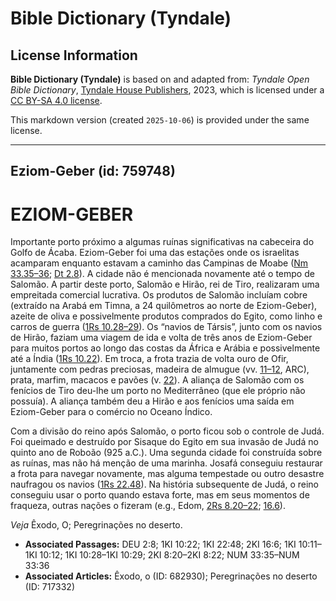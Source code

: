 # Bible Dictionary (Tyndale)

## License Information

**Bible Dictionary (Tyndale)** is based on and adapted from: _Tyndale Open Bible Dictionary_, [Tyndale House Publishers](https://tyndaleopenresources.com/), 2023, which is licensed under a [CC BY-SA 4.0 license](https://creativecommons.org/licenses/by-sa/4.0/legalcode.en).

This markdown version (created `2025-10-06`) is provided under the same license.



--------------------------------

## Eziom-Geber (id: 759748)

EZIOM\-GEBER
============

Importante porto próximo a algumas ruínas significativas na cabeceira do Golfo de Ácaba. Eziom\-Geber foi uma das estações onde os israelitas acamparam enquanto estavam a caminho das Campinas de Moabe ([Nm 33\.35–36](https://ref.ly/Num33:35-Num33:36); [Dt 2\.8](https://ref.ly/Deut2:8)). A cidade não é mencionada novamente até o tempo de Salomão. A partir deste porto, Salomão e Hirão, rei de Tiro, realizaram uma empreitada comercial lucrativa. Os produtos de Salomão incluíam cobre (extraído na Arabá em Timna, a 24 quilômetros ao norte de Eziom\-Geber), azeite de oliva e possivelmente produtos comprados do Egito, como linho e carros de guerra ([1Rs 10\.28–29](https://ref.ly/1Kgs10:28-1Kgs10:29)). Os “navios de Társis”, junto com os navios de Hirão, faziam uma viagem de ida e volta de três anos de Eziom\-Geber para muitos portos ao longo das costas da África e Arábia e possivelmente até a Índia ([1Rs 10\.22](https://ref.ly/1Kgs10:22)). Em troca, a frota trazia de volta ouro de Ofir, juntamente com pedras preciosas, madeira de almugue (vv. [11–12](https://ref.ly/1Kgs10:11-1Kgs10:12), ARC), prata, marfim, macacos e pavões (v. [22](https://ref.ly/1Kgs10:22)). A aliança de Salomão com os fenícios de Tiro deu\-lhe um porto no Mediterrâneo (que ele próprio não possuía). A aliança também deu a Hirão e aos fenícios uma saída em Eziom\-Geber para o comércio no Oceano Índico.

Com a divisão do reino após Salomão, o porto ficou sob o controle de Judá. Foi queimado e destruído por Sisaque do Egito em sua invasão de Judá no quinto ano de Roboão (925 a.C.). Uma segunda cidade foi construída sobre as ruínas, mas não há menção de uma marinha. Josafá conseguiu restaurar a frota para navegar novamente, mas alguma tempestade ou outro desastre naufragou os navios ([1Rs 22\.48](https://ref.ly/1Kgs22:48)). Na história subsequente de Judá, o reino conseguiu usar o porto quando estava forte, mas em seus momentos de fraqueza, outras nações o fizeram (e.g., Edom, [2Rs 8\.20–22](https://ref.ly/2Kgs8:20-2Kgs8:22); [16\.6](https://ref.ly/2Kgs16:6)). 

*Veja* Êxodo, O; Peregrinações no deserto.

* **Associated Passages:** DEU 2:8; 1KI 10:22; 1KI 22:48; 2KI 16:6; 1KI 10:11–1KI 10:12; 1KI 10:28–1KI 10:29; 2KI 8:20–2KI 8:22; NUM 33:35–NUM 33:36
* **Associated Articles:** Êxodo, o (ID: 682930); Peregrinações no deserto (ID: 717332)

